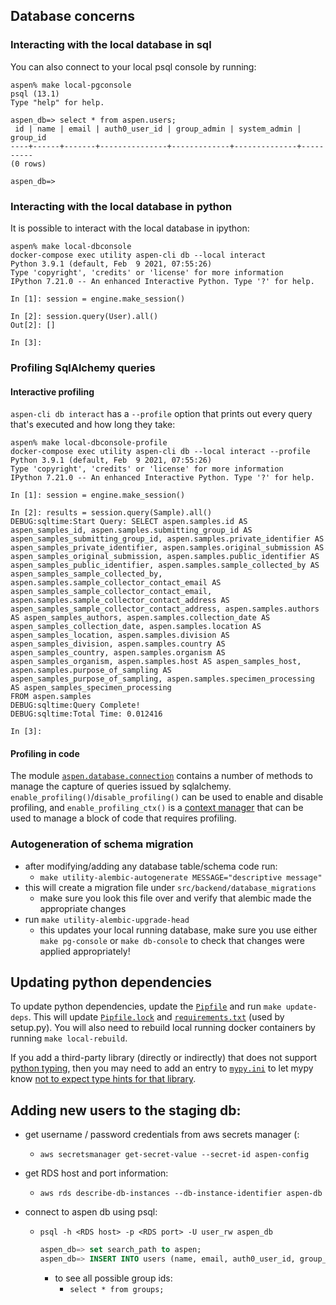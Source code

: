 ## Database concerns

### Interacting with the local database in sql

You can also connect to your local psql console by running:

```
aspen% make local-pgconsole
psql (13.1)
Type "help" for help.

aspen_db=> select * from aspen.users;
 id | name | email | auth0_user_id | group_admin | system_admin | group_id
----+------+-------+---------------+-------------+--------------+----------
(0 rows)

aspen_db=>
```

### Interacting with the local database in python

It is possible to interact with the local database in ipython:

```
aspen% make local-dbconsole
docker-compose exec utility aspen-cli db --local interact
Python 3.9.1 (default, Feb  9 2021, 07:55:26)
Type 'copyright', 'credits' or 'license' for more information
IPython 7.21.0 -- An enhanced Interactive Python. Type '?' for help.

In [1]: session = engine.make_session()

In [2]: session.query(User).all()
Out[2]: []

In [3]:
```

### Profiling SqlAlchemy queries

#### Interactive profiling

`aspen-cli db interact` has a `--profile` option that prints out every query that's executed and how long they take:

```
aspen% make local-dbconsole-profile
docker-compose exec utility aspen-cli db --local interact --profile
Python 3.9.1 (default, Feb  9 2021, 07:55:26)
Type 'copyright', 'credits' or 'license' for more information
IPython 7.21.0 -- An enhanced Interactive Python. Type '?' for help.

In [1]: session = engine.make_session()

In [2]: results = session.query(Sample).all()
DEBUG:sqltime:Start Query: SELECT aspen.samples.id AS aspen_samples_id, aspen.samples.submitting_group_id AS aspen_samples_submitting_group_id, aspen.samples.private_identifier AS aspen_samples_private_identifier, aspen.samples.original_submission AS aspen_samples_original_submission, aspen.samples.public_identifier AS aspen_samples_public_identifier, aspen.samples.sample_collected_by AS aspen_samples_sample_collected_by, aspen.samples.sample_collector_contact_email AS aspen_samples_sample_collector_contact_email, aspen.samples.sample_collector_contact_address AS aspen_samples_sample_collector_contact_address, aspen.samples.authors AS aspen_samples_authors, aspen.samples.collection_date AS aspen_samples_collection_date, aspen.samples.location AS aspen_samples_location, aspen.samples.division AS aspen_samples_division, aspen.samples.country AS aspen_samples_country, aspen.samples.organism AS aspen_samples_organism, aspen.samples.host AS aspen_samples_host, aspen.samples.purpose_of_sampling AS aspen_samples_purpose_of_sampling, aspen.samples.specimen_processing AS aspen_samples_specimen_processing
FROM aspen.samples
DEBUG:sqltime:Query Complete!
DEBUG:sqltime:Total Time: 0.012416

In [3]:
```

#### Profiling in code

The module [`aspen.database.connection`](../../src/backend/aspen/database/connection.py) contains a number of methods to manage the capture of queries issued by sqlalchemy.  `enable_profiling()`/`disable_profiling()` can be used to enable and disable profiling, and `enable_profiling_ctx()` is a [context manager](https://docs.python.org/3/reference/compound_stmts.html#with) that can be used to manage a block of code that requires profiling.

### Autogeneration of schema migration

- after modifying/adding any database table/schema code run:
  - `make utility-alembic-autogenerate MESSAGE="descriptive message"`
- this will create a migration file under `src/backend/database_migrations`
  - make sure you look this file over and verify that alembic made the appropriate changes
- run `make utility-alembic-upgrade-head`
  - this updates your local running database, make sure you use either `make pg-console` or `make db-console` to check that changes were applied appropriately!

## Updating python dependencies

To update python dependencies, update the [`Pipfile`](../../Pipfile) and run `make update-deps`. This will update [`Pipfile.lock`](../../src/backend/Pipfile.lock) and [`requirements.txt`](../../src/backend/requirements.txt) (used by setup.py).
You will also need to rebuild local running docker containers by running `make local-rebuild`.

If you add a third-party library (directly or indirectly) that does not support [python typing](https://docs.python.org/3/library/typing.html), then you may need to add an entry to [`mypy.ini`](../../mypy.ini) to let mypy know [not to expect type hints for that library](https://mypy.readthedocs.io/en/stable/running_mypy.html#missing-type-hints-for-third-party-library).


## Adding new users to the staging db:
* get username / password credentials from aws secrets manager (:
  * `aws secretsmanager get-secret-value --secret-id aspen-config`

* get RDS host and port information:
  * `aws rds describe-db-instances --db-instance-identifier aspen-db`

* connect to aspen db using psql:
  * `psql -h <RDS host> -p <RDS port> -U user_rw aspen_db`
    ```sql
    aspen_db=> set search_path to aspen;
    aspen_db=> INSERT INTO users (name, email, auth0_user_id, group_admin, system_admin, group_id) VALUES ('<name>', '<email>', '<auth0 user ID>', 'f', 't', <group ID>);
    ```
    * to see all possible group ids:
      * `select * from groups;`
